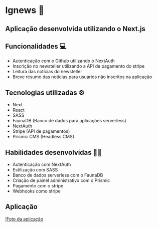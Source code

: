# Ignews 🚀

## Aplicação desenvolvida utilizando o Next.js

## Funcionalidades 💻
- Autenticação com o Github utilizando o NextAuth
- Inscrição no newsteller utilizando a API de pagamento do stripe
- Leitura das notícias do newsteller
- Breve resumo das notícias para usuários não inscritos na aplicação

## Tecnologias utilizadas ⚙️
- Next
- React
- SASS
- FaunaDB (Banco de dados para aplicações serverless)
- NextAuth
- Stripe (API de pagamentos)
- Prismic CMS (Headless CMS)

## Habilidades desenvolvidas 👨‍💻
- Autenticação com NextAuth 
- Estilização com SASS
- Banco de dados serverless com o FaunaDB
- Criação de painel administrativo com o Prismic
- Pagamento com o stripe
- Webhooks como stripe

## Aplicação
[!Foto da aplicação](./ignews.png)
